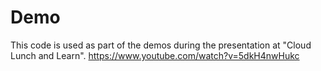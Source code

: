 # Demo

This code is used as part of the demos during the presentation at "Cloud Lunch and Learn".
<https://www.youtube.com/watch?v=5dkH4nwHukc>
